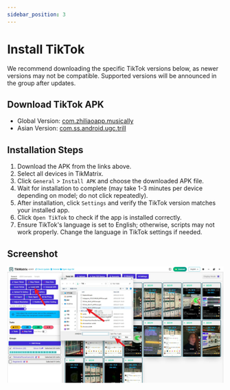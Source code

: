 ```yaml
---
sidebar_position: 3
---
```


# Install TikTok

We recommend downloading the specific TikTok versions below, as newer versions may not be compatible. Supported versions will be announced in the group after updates.

## Download TikTok APK

- Global Version: [com.zhiliaoapp.musically](https://apkpure.com/tiktok-musically-2024/com.zhiliaoapp.musically)
- Asian Version: [com.ss.android.ugc.trill](https://apkpure.com/tiktok/com.ss.android.ugc.trill)

## Installation Steps

1. Download the APK from the links above.
2. Select all devices in TikMatrix.
3. Click `General` > `Install APK` and choose the downloaded APK file.
4. Wait for installation to complete (may take 1-3 minutes per device depending on model; do not click repeatedly).
5. After installation, click `Settings` and verify the TikTok version matches your installed app.
6. Click `Open TikTok` to check if the app is installed correctly.
7. Ensure TikTok's language is set to English; otherwise, scripts may not work properly. Change the language in TikTok settings if needed.

## Screenshot

![Install TikTok](../img/install.webp)
